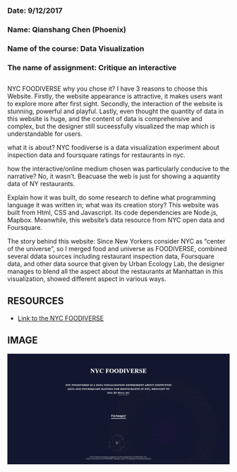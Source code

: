 ### Date: 9/12/2017
### Name: Qianshang Chen (Phoenix)
### Name of the course: Data Visualization
### The name of assignment: Critique an interactive

## 

NYC  FOODIVERSE
why you chose it?
I have 3 reasons to choose this Website. Firstly, the website appearance is attractive, it makes users want to explore more after first sight. Secondly, the interaction of the website is stunning, powerful and playful. Lastly, even thought the quantity of data in this website is huge, and the content of data is comprehensive and complex, but the designer still suceessfully visualized the map which is understandable for users.


what it is about?
NYC foodiverse is a data visualization experiment about inspection data and foursquare ratings for restaurants in nyc.

how the interactive/online medium chosen was particularly conducive to the narrative?
No, it wasn’t. Beacuase the web is just for showing a aquantity data of NY restaurants. 


Explain how it was built, do some research to define what programming language it was written in; what was its creation story?
This website was built from Html, CSS and Javascript. Its code dependencies are Node.js, Mapbox. Meanwhile, this website’s data resource from NYC open data and Foursquare.

The story behind this website: 
Since New Yorkers consider NYC as “center of the universe”, so I merged food and universe as FOODIVERSE, combined several ddata sources including restaurant inspection data, Foursquare data, and other data source that given by Urban Ecology Lab, the designer manages to blend all the aspect about the restaurants at Manhattan in this visualization, showed different aspect in various ways.

## RESOURCES

* [Link to the NYC FOODIVERSE](https://jiahao01121.github.io/Restaurant_data_viz/second_draft_mar_25/index.html)

## IMAGE

![The Home page](https://github.com/qianshangchen/Phoenixdesign/blob/master/firstassignment.png)
